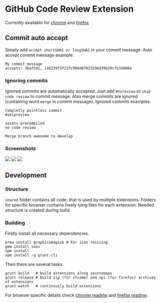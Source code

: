 # GitHub Code Review Extension

Currently available for [chrome](chrome/README.md) and [firefox](firefox/README.md)

## Commit auto accept

Simply add `accept shortSHA1 or longSHA1` in your commit message.
Auto accept commit message example:
```
My commit message
accepts: 3bef5dz, 146239f5f237c990d07023296d39b29cfb31806e
```

### Ignoring commits

Ignored commits are automatically accepted.
Just add `#noreview` or `skip code review` to commit message.
Also merge commits are ignored (containing word `merge` in commit message).
Ignored commits examples:
```
Completly pointless commit
#skipreview
```
```
assets precompiled
no code review
```
```
Merge branch awesome to develop
```

### Screenshots

![](http://dl.dropbox.com/u/70986/Screenshots/5t.png)
![](http://dl.dropbox.com/u/70986/Screenshots/5u.png)
![](http://dl.dropbox.com/u/70986/Screenshots/5v.png)

## Development

### Structure

`shared` folder contains all code, that is used by multiple extensions.
Folders for specific browser contains freely lying files for each
extension. Needed structure is created during build.

### Building

Firstly install all necessary dependencies.
```
brew install graphicsmagick # For icon resizing
gem install sass
npm install
npm install -g grunt-cli
```

Then there are several tasks.
```
grunt build   # build extensions along sourcemaps
grunt release # build zip (for chrome) and xpi (for firefox) archives of extensions
grunt watch   # continously build extensions
```

For browser specific details check [chrome readme](chrome/README.md)
and [firefox readme](firefox/README.md).
